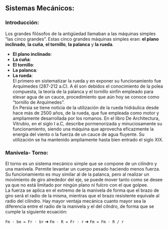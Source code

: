## Sistemas Mecánicos:
### Introducción:  
Los grandes filósofos de la antigüedad llamaban a las máquinas simples “las cinco grandes”.
Estas cinco grandes máquinas simples eran: **el plano inclinado**, **la cuña**, **el tornillo**, **la palanca** y **la rueda**.
  * **El plano inclinado**:  
  * **La cuña**:  
  * **El tornillo**:  
  * **La palanca**:  
  * **La rueda**:  
  El primero en sistematizar la rueda y en exponer su funcionamiento fue Arquímedes (287-212 a.C). A él son debidos el conocimiento de la polea compuesta, la teoría de la palanca y el tornillo sinfín empleado para elevar agua de un cauce, procedimiento que aún hoy se conoce como “tornillo de Arquímedes”.  
  En Persia se tiene noticia de la utilización de la rueda hidráulica desde hace más de 2500 años, de la rueda, que fue empleada como motor y ampliamente desarrollada por los romanos. En el libro De Architectura, Vitrubio, en el siglo I a.C, describe pormenorizada y minuciosamente su funcionamiento, siendo una máquina que aprovecha eficazmente la energía del viento o la fuerza de un cauce de agua fluyente. Su utilización se ha mantenido ampliamente hasta bien entrado el siglo XIX.

### Manivela- Torno:
El torno es un sistema mecánico simple que se compone de un cilindro y una manivela. Permite levantar un cuerpo pesado haciendo menos fuerza. Su funcionamiento es muy similar al de la palanca, pero al realizar un movimiento de giro alrededor del eje, se puede mover tanto como se desee ya que no está limitado por ningún plano ni fulcro con el que golpee.  
La fuerza se aplica en el extremo de la manivela de forma que el brazo de giro será el radio de la misma, mientras que el brazo resistente equivale al radio del cilindro. Hay mayor ventaja mecánica cuanto mayor sea la diferencia entre el radio de la manivela y el del cilndro, de forma que se cumple la siguiente ecuación:  

 `Fm · bm = Fr · br` ➜ `Fm · R = Fr · r` ➜ `Fm = Fm · R / r`

[](http://web.archive.org/web/20120128103247/http:/www.netcom.es/pepetec/sistemasmecanicos.html)
[](https://tecnoapostol.wordpress.com/2012/01/30/torno-manivela/)
